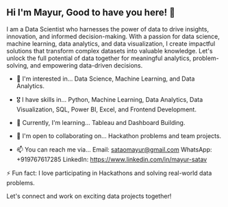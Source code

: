  ## Hi I'm Mayur, Good to have you here! 👋

I am a Data Scientist who harnesses the power of data to drive insights, innovation, and informed decision-making. With a passion for data science, machine learning, data analytics, and data visualization, I create impactful solutions that transform complex datasets into valuable knowledge. Let's unlock the full potential of data together for meaningful analytics, problem-solving, and empowering data-driven decisions.

- 👀 I'm interested in... Data Science, Machine Learning, and Data Analytics.

- 🎖️ I have skills in... Python, Machine Learning, Data Analytics, Data Visualization, SQL, Power BI, Excel, and Frontend Development.

- 🌱 Currently, I'm learning... Tableau and Dashboard Building.

- 💞️ I'm open to collaborating on... Hackathon problems and team projects.

- 📫 You can reach me via...
Email: sataomayur@gmail.com
WhatsApp: +919767617285
LinkedIn: https://www.linkedin.com/in/mayur-satav

⚡ Fun fact: I love participating in Hackathons and solving real-world data problems.

Let's connect and work on exciting data projects together!


<!---
purplecompute/purplecompute is a ✨ special ✨ repository because its `README.md` (this file) appears on your GitHub profile.
You can click the Preview link to take a look at your changes.
--->
